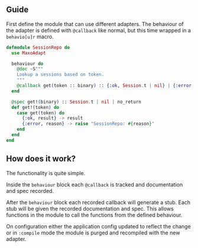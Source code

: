 ## Guide

First define the module that can use different adapters.
The behaviour of the adapter is defined with `@callback` like normal,
but this time wrapped in a `behavio[u]r` macro.

```elixir
defmodule SessionRepo do
  use MaxoAdapt

  behaviour do
    @doc ~S"""
    Lookup a sessions based on token.
    """
    @callback get(token :: binary) :: {:ok, Session.t | nil} | {:error, atom}
  end

  @spec get!(binary) :: Session.t | nil | no_return
  def get!(token) do
    case get(token) do
      {:ok, result} -> result
      {:error, reason} -> raise "SessionRepo: #{reason}"
    end
  end
end
```

## How does it work?

The functionality is quite simple.

Inside the `behaviour` block each `@callback` is tracked
and documentation and spec recorded.

After the `behaviour` block each recorded callback will generate a stub.
Each stub will be given the recorded documentation and spec.
This allows functions in the module to call the functions
from the defined behaviour.

On configuration either the application config updated to reflect the change
or in `:compile` mode the module is purged and recompiled with the new adapter.
